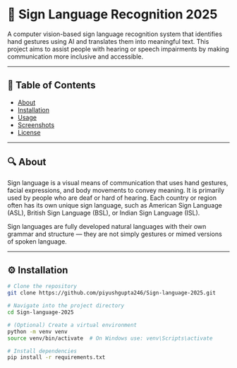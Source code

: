 # 🚀 Sign Language Recognition 2025

A computer vision-based sign language recognition system that identifies hand gestures using AI and translates them into meaningful text. This project aims to assist people with hearing or speech impairments by making communication more inclusive and accessible.

---

## 📝 Table of Contents
- [About](#about)
- [Installation](#installation)
- [Usage](#usage)
- [Screenshots](#screenshots)
- [License](#license)

---

## 🔍 About

Sign language is a visual means of communication that uses hand gestures, facial expressions, and body movements to convey meaning. It is primarily used by people who are deaf or hard of hearing. Each country or region often has its own unique sign language, such as American Sign Language (ASL), British Sign Language (BSL), or Indian Sign Language (ISL).

Sign languages are fully developed natural languages with their own grammar and structure — they are not simply gestures or mimed versions of spoken language.

---

## ⚙️ Installation

```bash
# Clone the repository
git clone https://github.com/piyushgupta246/Sign-language-2025.git

# Navigate into the project directory
cd Sign-language-2025

# (Optional) Create a virtual environment
python -m venv venv
source venv/bin/activate  # On Windows use: venv\Scripts\activate

# Install dependencies
pip install -r requirements.txt
